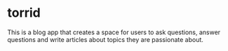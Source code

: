 # torrid
This is a blog app that creates a space for users to ask questions, answer questions and write articles about topics they are passionate about.
